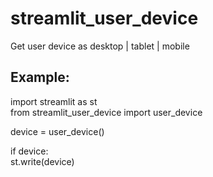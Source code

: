 # streamlit_user_device

Get user device as desktop | tablet | mobile

## Example:

import streamlit as st  
from streamlit_user_device import user_device

device = user_device()

if device:  
    st.write(device)
    
